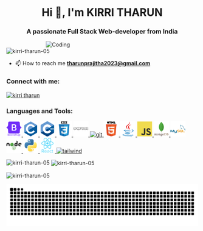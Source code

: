 <h1 align="center">Hi 👋, I'm KIRRI THARUN</h1>
<h3 align="center">A passionate Full Stack Web-developer from India</h3>
<img align="right" alt="Coding" width="400" src="https://img.freepik.com/premium-photo/young-man-working-his-laptop-with-code-screen-him_885831-155857.jpg?ga=GA1.1.2124741752.1729874977&semt=ais_hybrid"/>
            
<p align="left"> <img src="https://komarev.com/ghpvc/?username=kirri-tharun-05&label=Profile%20views&color=0e75b6&style=flat" alt="kirri-tharun-05" /> </p>

- 📫 How to reach me **tharunprajitha2023@gmail.com**

<h3 align="left">Connect with me:</h3>
<p align="left">
<a href="https://linkedin.com/in/kirri tharun" target="blank"><img align="center" src="https://raw.githubusercontent.com/rahuldkjain/github-profile-readme-generator/master/src/images/icons/Social/linked-in-alt.svg" alt="kirri tharun" height="30" width="40" /></a>
</p>

<h3 align="left">Languages and Tools:</h3>
<p align="left"> <a href="https://getbootstrap.com" target="_blank" rel="noreferrer"> <img src="https://raw.githubusercontent.com/devicons/devicon/master/icons/bootstrap/bootstrap-plain-wordmark.svg" alt="bootstrap" width="40" height="40"/> </a> <a href="https://www.cprogramming.com/" target="_blank" rel="noreferrer"> <img src="https://raw.githubusercontent.com/devicons/devicon/master/icons/c/c-original.svg" alt="c" width="40" height="40"/> </a> <a href="https://www.w3schools.com/cpp/" target="_blank" rel="noreferrer"> <img src="https://raw.githubusercontent.com/devicons/devicon/master/icons/cplusplus/cplusplus-original.svg" alt="cplusplus" width="40" height="40"/> </a> <a href="https://www.w3schools.com/css/" target="_blank" rel="noreferrer"> <img src="https://raw.githubusercontent.com/devicons/devicon/master/icons/css3/css3-original-wordmark.svg" alt="css3" width="40" height="40"/> </a> <a href="https://expressjs.com" target="_blank" rel="noreferrer"> <img src="https://raw.githubusercontent.com/devicons/devicon/master/icons/express/express-original-wordmark.svg" alt="express" width="40" height="40"/> </a> <a href="https://git-scm.com/" target="_blank" rel="noreferrer"> <img src="https://www.vectorlogo.zone/logos/git-scm/git-scm-icon.svg" alt="git" width="40" height="40"/> </a> <a href="https://www.w3.org/html/" target="_blank" rel="noreferrer"> <img src="https://raw.githubusercontent.com/devicons/devicon/master/icons/html5/html5-original-wordmark.svg" alt="html5" width="40" height="40"/> </a> <a href="https://www.java.com" target="_blank" rel="noreferrer"> <img src="https://raw.githubusercontent.com/devicons/devicon/master/icons/java/java-original.svg" alt="java" width="40" height="40"/> </a> <a href="https://developer.mozilla.org/en-US/docs/Web/JavaScript" target="_blank" rel="noreferrer"> <img src="https://raw.githubusercontent.com/devicons/devicon/master/icons/javascript/javascript-original.svg" alt="javascript" width="40" height="40"/> </a> <a href="https://www.mongodb.com/" target="_blank" rel="noreferrer"> <img src="https://raw.githubusercontent.com/devicons/devicon/master/icons/mongodb/mongodb-original-wordmark.svg" alt="mongodb" width="40" height="40"/> </a> <a href="https://www.mysql.com/" target="_blank" rel="noreferrer"> <img src="https://raw.githubusercontent.com/devicons/devicon/master/icons/mysql/mysql-original-wordmark.svg" alt="mysql" width="40" height="40"/> </a> <a href="https://nodejs.org" target="_blank" rel="noreferrer"> <img src="https://raw.githubusercontent.com/devicons/devicon/master/icons/nodejs/nodejs-original-wordmark.svg" alt="nodejs" width="40" height="40"/> </a> <a href="https://www.python.org" target="_blank" rel="noreferrer"> <img src="https://raw.githubusercontent.com/devicons/devicon/master/icons/python/python-original.svg" alt="python" width="40" height="40"/> </a> <a href="https://reactjs.org/" target="_blank" rel="noreferrer"> <img src="https://raw.githubusercontent.com/devicons/devicon/master/icons/react/react-original-wordmark.svg" alt="react" width="40" height="40"/> </a> <a href="https://tailwindcss.com/" target="_blank" rel="noreferrer"> <img src="https://www.vectorlogo.zone/logos/tailwindcss/tailwindcss-icon.svg" alt="tailwind" width="40" height="40"/> </a> </p>

<p><img align="left" src="https://github-readme-stats.vercel.app/api/top-langs?username=kirri-tharun-05&show_icons=true&locale=en&layout=compact" alt="kirri-tharun-05" /></p>

<p>&nbsp;<img align="center" src="https://github-readme-stats.vercel.app/api?username=kirri-tharun-05&show_icons=true&locale=en" alt="kirri-tharun-05" /></p>

<p><img align="center" src="https://github-readme-streak-stats.herokuapp.com/?user=kirri-tharun-05&" alt="kirri-tharun-05" /></p>

<picture>
  <source media="(prefers-color-scheme: light)" srcset="https://raw.githubusercontent.com/Kirri-Tharun-05/Kirri-Tharun-05/output/github-snake-dark.svg" />
  <source media="(prefers-color-scheme: dark)" srcset="https://raw.githubusercontent.com/Kirri-Tharun-05/Kirri-Tharun-05/output/github-snake.svg" />
  <img alt="github-snake" src="https://raw.githubusercontent.com/Kirri-Tharun-05/Kirri-Tharun-05/output/github-snake.svg" />
</picture>